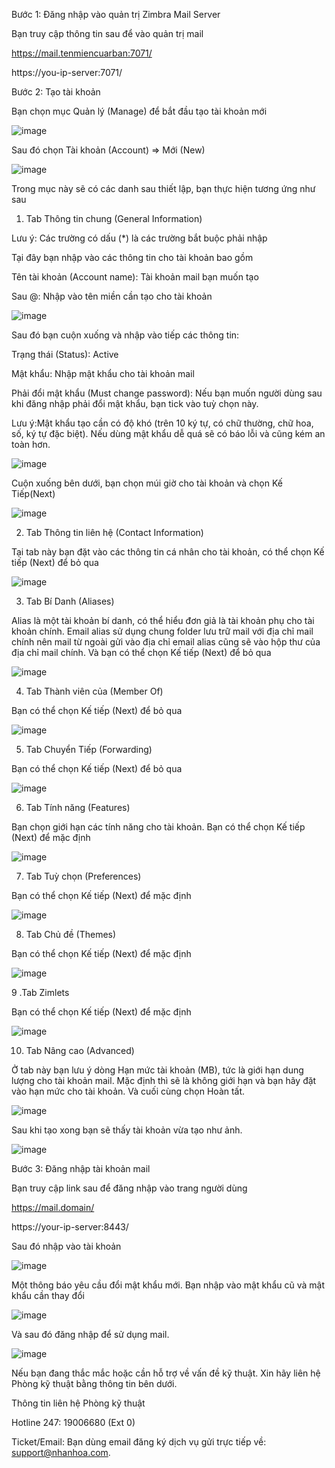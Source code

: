Bước 1: Đăng nhập vào quản trị Zimbra Mail Server

Bạn truy cập thông tin sau để vào quản trị mail

https://mail.tenmiencuarban:7071/

https://you-ip-server:7071/

Bước 2: Tạo tài khoản

Bạn chọn mục Quản lý (Manage) để bắt đầu tạo tài khoản mới

![image](https://github.com/chinhtran06062001/hocviecIT/assets/97047640/abeb4b9d-9cd2-42f6-86b7-772ef06b3fe7)

Sau đó chọn Tài khoản (Account) => Mới (New)

![image](https://github.com/chinhtran06062001/hocviecIT/assets/97047640/9a254e4d-6768-4cac-8949-d7ee4e53fbb2)

Trong mục này sẽ có các danh sau thiết lập, bạn thực hiện tương ứng như sau

1. Tab Thông tin chung (General Information)
   
Lưu ý: Các trường có dấu (*) là các trường bắt buộc phải nhập

Tại đây bạn nhập vào các thông tin cho tài khoản bao gồm

Tên tài khoản (Account name): Tài khoản mail bạn muốn tạo

Sau @: Nhập vào tên miền cần tạo cho tài khoản

![image](https://github.com/chinhtran06062001/hocviecIT/assets/97047640/7ab096d9-b181-4b71-8de6-cbe702998dbd)

Sau đó bạn cuộn xuống và nhập vào tiếp các thông tin:

Trạng thái (Status): Active

Mật khẩu: Nhập mật khẩu cho tài khoản mail

Phải đổi mật khẩu (Must change password): Nếu bạn muốn người dùng sau khi đăng nhập phải đổi mật khẩu, bạn tick vào tuỳ chọn này.

Lưu ý:Mật khẩu tạo cần có độ khó (trên 10 ký tự, có chữ thường, chữ hoa, số, ký tự đặc biệt). Nếu dùng mật khẩu dễ quá sẽ có báo lỗi và cũng kém an toàn hơn.

![image](https://github.com/chinhtran06062001/hocviecIT/assets/97047640/2d7ac2bd-26ac-4a12-b0e2-a946d085c9bf)

Cuộn xuống bên dưới, bạn chọn múi giờ cho tài khoản và chọn Kế Tiếp(Next)

![image](https://github.com/chinhtran06062001/hocviecIT/assets/97047640/4c1177a1-733b-4293-a061-74cd3f8c02ac)

2. Tab Thông tin liên hệ (Contact Information)
   
Tại tab này bạn đặt vào các thông tin cá nhân cho tài khoản, có thể chọn Kế tiếp (Next) để bỏ qua

![image](https://github.com/chinhtran06062001/hocviecIT/assets/97047640/f35fc423-f2fc-4b07-a882-926690a3289d)

3. Tab Bí Danh (Aliases)
   
Alias là một tài khoản bí danh, có thể hiểu đơn giả là tài khoản phụ cho tài khoản chính. Email alias sử dụng chung folder lưu trữ mail với địa chỉ mail chính nên mail từ ngoài gửi vào địa chỉ email alias cũng sẽ vào hộp thư của địa chỉ mail chính. Và bạn có thể chọn Kế tiếp (Next) để bỏ qua

![image](https://github.com/chinhtran06062001/hocviecIT/assets/97047640/eea3a155-3dfc-481e-bc00-18f0971db129)

4. Tab Thành viên của (Member Of)
   
Bạn có thể chọn Kế tiếp (Next) để bỏ qua

![image](https://github.com/chinhtran06062001/hocviecIT/assets/97047640/19dfeace-e18d-4e50-aa9c-983fe357cff1)

5. Tab Chuyển Tiếp (Forwarding)
   
Bạn có thể chọn Kế tiếp (Next) để bỏ qua

![image](https://github.com/chinhtran06062001/hocviecIT/assets/97047640/ba6b9e97-c74d-4f7f-9ea9-b87c3bd1b5a7)

6. Tab Tính năng (Features)

Bạn chọn giới hạn các tính năng cho tài khoản. Bạn có thể chọn Kế tiếp (Next) để mặc định

![image](https://github.com/chinhtran06062001/hocviecIT/assets/97047640/494d3946-42c1-4128-8c48-d980ab580d4e)

7. Tab Tuỳ chọn (Preferences)
   
Bạn có thể chọn Kế tiếp (Next) để mặc định

![image](https://github.com/chinhtran06062001/hocviecIT/assets/97047640/c6b282ee-144b-4439-853f-f400073c91c5)

8. Tab Chủ đề (Themes)
   
Bạn có thể chọn Kế tiếp (Next) để mặc định

![image](https://github.com/chinhtran06062001/hocviecIT/assets/97047640/3f1cc850-bc7a-4aae-9246-9b605ed4709b)

9 .Tab Zimlets

Bạn có thể chọn Kế tiếp (Next) để mặc định

![image](https://github.com/chinhtran06062001/hocviecIT/assets/97047640/005736e5-66d3-4c0d-a58c-b9f68bbde2bf)

10. Tab Nâng cao (Advanced)
    
Ở tab này bạn lưu ý dòng Hạn mức tài khoản (MB), tức là giới hạn dung lượng cho tài khoản mail. Mặc định thì sẽ là không giới hạn và bạn hãy đặt vào hạn mức cho tài khoản. Và cuối cùng chọn Hoàn tất.

![image](https://github.com/chinhtran06062001/hocviecIT/assets/97047640/eded21fe-8444-45e1-b7e4-e0917bb72033)

Sau khi tạo xong bạn sẽ thấy tài khoản vừa tạo như ảnh.

![image](https://github.com/chinhtran06062001/hocviecIT/assets/97047640/16ab79f7-70cb-4654-9983-143e1c073bf4)

Bước 3: Đăng nhập tài khoản mail

Bạn truy cập link sau để đăng nhập vào trang người dùng

https://mail.domain/

https://your-ip-server:8443/

Sau đó nhập vào tài khoản

![image](https://github.com/chinhtran06062001/hocviecIT/assets/97047640/969f6afe-fb1b-4c21-96be-8c6d9fbc1b74)

Một thông báo yêu cầu đổi mật khẩu mới. Bạn nhập vào mật khẩu cũ và mật khẩu cần thay đổi

![image](https://github.com/chinhtran06062001/hocviecIT/assets/97047640/998958f8-5383-4c42-90a7-80449e81aa0d)

Và sau đó đăng nhập để sử dụng mail.

![image](https://github.com/chinhtran06062001/hocviecIT/assets/97047640/e10702cc-8fef-45f2-ac42-2a8e0efc1bd3)

Nếu bạn đang thắc mắc hoặc cần hỗ trợ về vấn đề kỹ thuật. Xin hãy liên hệ Phòng kỹ thuật bằng thông tin bên dưới.

Thông tin liên hệ Phòng kỹ thuật

Hotline 247: 19006680 (Ext 0)

Ticket/Email: Bạn dùng email đăng ký dịch vụ gửi trực tiếp về: support@nhanhoa.com.
